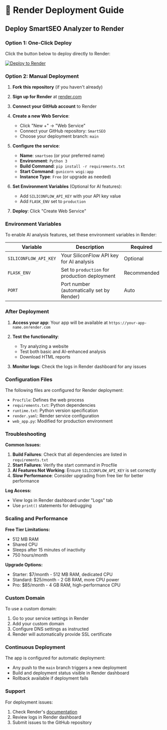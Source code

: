 # 🚀 Render Deployment Guide

## Deploy SmartSEO Analyzer to Render

### Option 1: One-Click Deploy

Click the button below to deploy directly to Render:

[![Deploy to Render](https://render.com/images/deploy-to-render-button.svg)](https://render.com/deploy?repo=https://github.com/yourusername/SmartSEO)

### Option 2: Manual Deployment

1. **Fork this repository** (if you haven't already)

2. **Sign up for Render** at [render.com](https://render.com)

3. **Connect your GitHub account** to Render

4. **Create a new Web Service**:
   - Click "New +" → "Web Service"
   - Connect your GitHub repository: `SmartSEO`
   - Choose your deployment branch: `main`

5. **Configure the service**:
   - **Name**: `smartseo` (or your preferred name)
   - **Environment**: `Python 3`
   - **Build Command**: `pip install -r requirements.txt`
   - **Start Command**: `gunicorn wsgi:app`
   - **Instance Type**: `Free` (or upgrade as needed)

6. **Set Environment Variables** (Optional for AI features):
   - Add `SILICONFLOW_API_KEY` with your API key value
   - Add `FLASK_ENV` set to `production`

7. **Deploy**: Click "Create Web Service"

### Environment Variables

To enable AI analysis features, set these environment variables in Render:

| Variable | Description | Required |
|----------|-------------|----------|
| `SILICONFLOW_API_KEY` | Your SiliconFlow API key for AI analysis | Optional |
| `FLASK_ENV` | Set to `production` for production deployment | Recommended |
| `PORT` | Port number (automatically set by Render) | Auto |

### After Deployment

1. **Access your app**: Your app will be available at `https://your-app-name.onrender.com`

2. **Test the functionality**:
   - Try analyzing a website
   - Test both basic and AI-enhanced analysis
   - Download HTML reports

3. **Monitor logs**: Check the logs in Render dashboard for any issues

### Configuration Files

The following files are configured for Render deployment:

- `Procfile`: Defines the web process
- `requirements.txt`: Python dependencies
- `runtime.txt`: Python version specification
- `render.yaml`: Render service configuration
- `web_app.py`: Modified for production environment

### Troubleshooting

**Common Issues:**

1. **Build Failures**: Check that all dependencies are listed in `requirements.txt`
2. **Start Failures**: Verify the start command in Procfile
3. **AI Features Not Working**: Ensure `SILICONFLOW_API_KEY` is set correctly
4. **Slow Performance**: Consider upgrading from free tier for better performance

**Log Access:**
- View logs in Render dashboard under "Logs" tab
- Use `print()` statements for debugging

### Scaling and Performance

**Free Tier Limitations:**
- 512 MB RAM
- Shared CPU
- Sleeps after 15 minutes of inactivity
- 750 hours/month

**Upgrade Options:**
- Starter: $7/month - 512 MB RAM, dedicated CPU
- Standard: $25/month - 2 GB RAM, more CPU power
- Pro: $85/month - 4 GB RAM, high-performance CPU

### Custom Domain

To use a custom domain:
1. Go to your service settings in Render
2. Add your custom domain
3. Configure DNS settings as instructed
4. Render will automatically provide SSL certificate

### Continuous Deployment

The app is configured for automatic deployment:
- Any push to the `main` branch triggers a new deployment
- Build and deployment status visible in Render dashboard
- Rollback available if deployment fails

### Support

For deployment issues:
1. Check Render's [documentation](https://render.com/docs)
2. Review logs in Render dashboard
3. Submit issues to the GitHub repository
